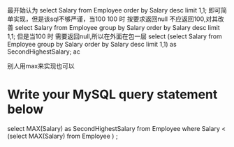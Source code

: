 最开始认为
  select Salary from Employee order by Salary desc limit 1,1;
即可简单实现，但是该sql不够严谨，当100 100 时 按要求返回null 不应返回100,对其改善
select Salary from Employee group by Salary order by Salary desc limit 1,1;
但是当100 时 需要返回null,所以在外面在包一层
select  (select Salary from Employee group by Salary order by Salary desc limit 1,1) as SecondHighestSalary; ac


别人用max来实现也可以
# Write your MySQL query statement below
select MAX(Salary) as SecondHighestSalary from Employee where Salary < (select MAX(Salary) from Employee ) ;
